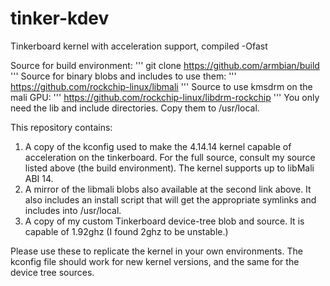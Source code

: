 # tinker-kdev
Tinkerboard kernel with acceleration support, compiled -Ofast

Source for build environment:
'''
git clone https://github.com/armbian/build
'''
Source for binary blobs and includes to use them:
'''
https://github.com/rockchip-linux/libmali
'''
Source to use kmsdrm on the mali GPU:
'''
https://github.com/rockchip-linux/libdrm-rockchip
'''
You only need the lib and include directories.
Copy them to /usr/local.

This repository contains:
1) A copy of the kconfig used to make the 4.14.14 kernel capable of acceleration on the tinkerboard.  For the full source, consult my source listed above (the build environment).  The kernel supports up to libMali ABI 14.
2) A mirror of the libmali blobs also available at the second link above.  It also includes an install script that will get the appropriate symlinks and includes into /usr/local.
3) A copy of my custom Tinkerboard device-tree blob and source.  It is capable of 1.92ghz (I found 2ghz to be unstable.)

Please use these to replicate the kernel in your own environments.  The kconfig file should work for new kernel versions, and the same for the device tree sources. 
